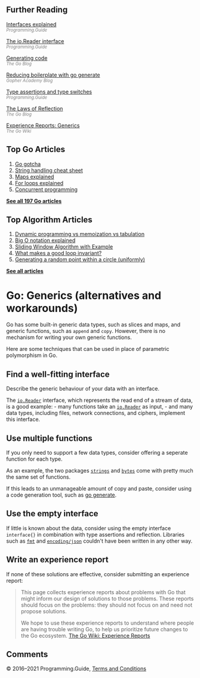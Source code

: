 



## Further Reading

[Interfaces explained](interfaces-explained.html)  
<span style="color: grey; font-style: italic; font-size: smaller">Programming.Guide</span>

[The io.Reader interface](io-reader-interface-explained.html)  
<span style="color: grey; font-style: italic; font-size: smaller">Programming.Guide</span>

[Generating code](https://blog.golang.org/generate)  
<span style="color: grey; font-style: italic; font-size: smaller">The Go Blog</span>

[Reducing boilerplate with go generate](https://blog.gopheracademy.com/advent-2015/reducing-boilerplate-with-go-generate/)  
<span style="color: grey; font-style: italic; font-size: smaller">Gopher Academy Blog</span>

[Type assertions and type switches](type-assertion-switch.html)  
<span style="color: grey; font-style: italic; font-size: smaller">Programming.Guide</span>

[The Laws of Reflection](https://blog.golang.org/laws-of-reflection)  
<span style="color: grey; font-style: italic; font-size: smaller">The Go Blog</span>

[Experience Reports: Generics](https://github.com/golang/go/wiki/ExperienceReports#generics)  
<span style="color: grey; font-style: italic; font-size: smaller">The Go Wiki</span>

## Top Go Articles

1.  [Go gotcha](go-gotcha.html)
2.  [String handling cheat sheet](string-functions-reference-cheat-sheet.html)
3.  [Maps explained](maps-explained.html)
4.  [For loops explained](for-loop.html)
5.  [Concurrent programming](go-concurrency-tutorial.html)

[**See all 197 Go articles**](index.html)



## Top Algorithm Articles

1.  [Dynamic programming vs memoization vs tabulation](../dynamic-programming-vs-memoization-vs-tabulation.html)
2.  [Big O notation explained](../big-o-notation-explained.html)
3.  [Sliding Window Algorithm with Example](../sliding-window-example.html)
4.  [What makes a good loop invariant?](../what-makes-a-good-loop-invariant.html)
5.  [Generating a random point within a circle (uniformly)](../random-point-within-circle.html)

[**See all articles**](../index.html)

# Go: Generics (alternatives and workarounds)

Go has some built-in generic data types, such as slices and maps, and generic functions, such as `append` and `copy`. However, there is no mechanism for writing your own generic functions.

Here are some techniques that can be used in place of parametric polymorphism in Go.

## Find a well-fitting interface

Describe the generic behaviour of your data with an interface.

The [`io.Reader`](https://golang.org/pkg/io/#Reader) interface, which represents the read end of a stream of data, is a good example: - many functions take an [`io.Reader`](https://golang.org/pkg/io/#Reader) as input, - and many data types, including files, network connections, and ciphers, implement this interface.

## Use multiple functions

If you only need to support a few data types, consider offering a seperate function for each type.

As an example, the two packages [`strings`](https://golang.org/pkg/strings/) and [`bytes`](https://golang.org/pkg/bytes/) come with pretty much the same set of functions.

If this leads to an unmanageable amount of copy and paste, consider using a code generation tool, such as [go generate](https://golang.org/cmd/go/#hdr-Generate_Go_files_by_processing_source).

## Use the empty interface

If little is known about the data, consider using the empty interface `interface{}` in combination with type assertions and reflection. Libraries such as [`fmt`](https://golang.org/pkg/fmt/) and [`encoding/json`](https://golang.org/pkg/encoding/json/) couldn't have been written in any other way.

## Write an experience report

If none of these solutions are effective, consider submitting an experience report:

> This page collects experience reports about problems with Go that might inform our design of solutions to those problems. These reports should focus on the problems: they should not focus on and need not propose solutions.
>
> We hope to use these experience reports to understand where people are having trouble writing Go, to help us prioritize future changes to the Go ecosystem. <a href="https://github.com/golang/go/wiki/ExperienceReports" class="quote-source">The Go Wiki: Experience Reports</a>

## Comments



© 2016–2021 Programming.Guide, [Terms and Conditions](../terms-and-conditions.html)
